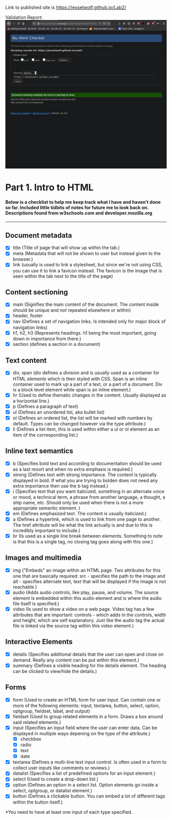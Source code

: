 
Link to published site is https://jessetwolf.github.io/Lab2/


Validation Report:
![validation report](/screenshots/W3-Validation-Report.png)





# Part 1. Intro to HTML
#### Below is a checklist to help me keep track what I have and haven't done so far. Included little tidbits of notes for future me to look back on. Descriptions found from w3schools.com and developer.mozilla.org
---
## Document metadata
- [x] title (Title of page that will show up within the tab.)
- [x] meta (Metadata that will not be shown to user but instead given to the browser.)
- [x] link (usually <link> is used to link a stylesheet, but since we're not using CSS, you can use it to link a favicon instead. The favicon is the image that is seen within the tab next to the title of the page)
 
## Content sectioning
- [x] main (Signifies the main content of the document. The content inside should be unique and not repeated elsewhere or within)
- [x] header, footer
- [x] nav (Defines a set of navigation links. Is intended only for major block of navigation links)
- [x] h1, h2, h3 (Represents headings. h1 being the most important, going down in importance from there.)
- [x] section (defines a section in a document)

## Text content
- [x] div, span (div defines a division and is usually used as a container for HTML elements which is then styled with CSS. Span is an inline container used to mark up a part of a text, or a part of a document. Div is a block level element while span is an inline element.)
- [x] hr (Used to define thematic changes in the content. Usually displayed as a horizontal line.) 
- [x] p (Defines a paragraph of text)
- [x] ul (Defines an unordered list, aka bullet list)
- [x] ol (Defines an ordered list, the list will be marked with numbers by default. Types can be changed however via the type attribute.)
- [x] li (Defines a list item, this is used within either a ul or ol element as an item of the corresponding list.)

## Inline text semantics
- [x] b (Specifies bold text and according to documentation should be used as a last resort and when no extra emphasis is required.)
- [x] strong (Defines text with strong importance. The content is typically displayed in bold. If what you are trying to bolden does not need any extra importance then use the b tag instead.)
- [x] i (Specifies text that you want italicized, something in an alternate voice or mood, a technical term, a phrase from another language, a thought, a ship name, etc. Should only be used when there is not a more appropriate semantic element. )
- [x] em (Defines emphasized text. The content is usually italicized.)
- [x] a (Defines a hyperlink, which is used to link from one page to another. The href attribute will be what the link actually is and due to this is incredibly important to include.)
- [x] br (Is used as a single line break between elements. Something to note is that this is a single tag, no closing tag goes along with this one.)
 
## Images and multimedia
- [x] img ("Embeds" an image within an HTML page. Two attributes for this one that are basically required: src - specifies the path to the image and alt - specifies alternate text, text that will be displayed if the image is not reachable.)
- [x] audio (Adds audio controls, like play, pause, and volume. The source element is embedded within this audio element and is where the audio file itself is specified.)
- [x] video (Is used to show a video on a web page. Video tag has a few attributes that are important: controls - which adds in the controls, width and height, which are self explanatory. Just like the audio tag the actual file is linked via the source tag within this video element.)

## Interactive Elements
- [x] details (Specifies additional details that the user can open and close on demand. Really any content can be put within this element.)
- [x] summary (Defines a visible heading for the details element. The heading can be clicked to view/hide the details.)

## Forms
- [x] form (Used to create an HTML form for user input. Can contain one or more of the following elements: input, textarea, button, select, option, optgroup, fieldset, label, and output)
- [x] fieldset (Used to group related elements in a form. Draws a box around said related elements.)
- [x] input (Specifies an input field where the user can enter data. Can be displayed in multiple ways depening on the type of the attribute.)
  - [x] checkbox 
  - [x] radio
  - [x] text
  - [x] date
- [x] textarea (Defines a multi-line text input control. Is often used in a form to collect user inputs like comments or reviews.)
- [x] datalist (Specifies a list of predefined options for an input element.)
- [x] select (Used to create a drop-down list.)
- [x] option (Defines an option in a select list. Option elements go inside a select, optgroup, or datalist element.)
- [x] button (Defines a clickable button. You can embed a lot of different tags within the button itself.)

*You need to have at least one input of each type specified. 